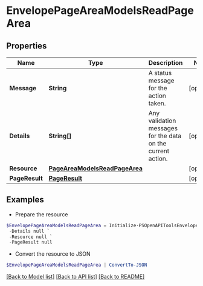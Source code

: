 # EnvelopePageAreaModelsReadPageArea
## Properties

Name | Type | Description | Notes
------------ | ------------- | ------------- | -------------
**Message** | **String** | A status message for the action taken. | [optional] 
**Details** | **String[]** | Any validation messages for the data on the current action. | [optional] 
**Resource** | [**PageAreaModelsReadPageArea**](PageAreaModelsReadPageArea.md) |  | [optional] 
**PageResult** | [**PageResult**](PageResult.md) |  | [optional] 

## Examples

- Prepare the resource
```powershell
$EnvelopePageAreaModelsReadPageArea = Initialize-PSOpenAPIToolsEnvelopePageAreaModelsReadPageArea  -Message null `
 -Details null `
 -Resource null `
 -PageResult null
```

- Convert the resource to JSON
```powershell
$EnvelopePageAreaModelsReadPageArea | ConvertTo-JSON
```

[[Back to Model list]](../README.md#documentation-for-models) [[Back to API list]](../README.md#documentation-for-api-endpoints) [[Back to README]](../README.md)


